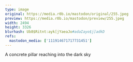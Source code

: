 ```yaml
---
type: image
original: https://media.r0b.io/mastodon/original/255.jpeg
preview: https://media.r0b.io/mastodon/preview/255.jpeg
width: 2494
height: 3326
blurhash: Ub8$Ritnt:ayk[jYaeaJo#adaIayo$j]adkD
refs:
  mastodon_media: ['111914671717731451']
---
```


A concrete pillar reaching into the dark sky

